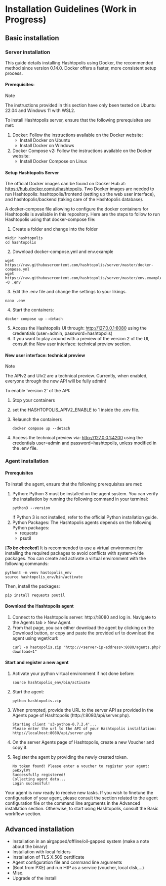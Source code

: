 # Installation Guidelines (Work in Progress)
## Basic installation
### Server installation
This guide details installing Hashtopolis using Docker, the recommended method since version 0.14.0. Docker offers a faster, more consistent setup process.
#### Prerequisites:

> [!NOTE]
> The instructions provided in this section have only been tested on Ubuntu 22.04 and Windows 11 with WSL2.

To install Hashtopolis server, ensure that the following prerequisites are met:
1. Docker: Follow the instructions available on the Docker website:
   - Install Docker on Ubuntu
   - Install Docker on Windows
2. Docker Compose v2: Follow the instructions available on the Docker website:
   - Install Docker Compose on Linux

#### Setup Hashtopolis Server
The official Docker images can be found on Docker Hub at: https://hub.docker.com/u/hashtopolis. Two Docker images are needed to run Hashtopolis: hashtopolis/frontend (setting up the web user interface), and hashtopolis/backend (taking care of the Hashtopolis database).

A docker-compose file allowing to configure the docker containers for Hashtopolis is available in this repository. Here are the steps to follow to run Hashtopolis using that docker-compose file:

1. Create a folder and change into the folder
``` 
mkdir hashtopolis
cd hashtopolis
```
2. Download docker-compose.yml and env.example    
```
wget https://raw.githubusercontent.com/hashtopolis/server/master/docker-compose.yml 
wget https://raw.githubusercontent.com/hashtopolis/server/master/env.example -O .env
```   
3. Edit the .env file and change the settings to your likings.   
```
nano .env
```   
4. Start the containers:   
```
docker compose up --detach
```   
5. Access the Hashtopolis UI through: http://127.0.0.1:8080 using the credentials (user=admin, password=hashtopolis)
6. If you want to play around with a preview of the version 2 of the UI, consult the New user interface: technical preview section.

#### New user interface: technical preview

> [!NOTE]
> The APIv2 and UIv2 are a technical preview. Currently, when enabled, everyone through the new API will be fully admin!

To enable 'version 2' of the API:

1. Stop your containers

2. set the HASHTOPOLIS_APIV2_ENABLE to 1 inside the .env file.

3. Relaunch the containers
   ```
   docker compose up --detach
   ```

4. Access the technical preview via: http://127.0.0.1:4200 using the credentials user=admin and password=hashtopolis, unless modified in the .env file.

### Agent installation
#### Prerequisites
To install the agent, ensure that the following prerequisites are met:
1. Python: Python 3 must be installed on the agent system. You can verify the installation by running the following command in your terminal:
   ```
   python3 --version
   ```
   If Python 3 is not installed, refer to the official Python installation guide.
2. Python Packages: The Hashtopolis agents depends on the following Python packages:
   - requests
   - psutil

[***To be checked***]
It is recommended to use a virtual environment for installing the required packages to avoid conflicts with system-wide packages. You can create and activate a virtual environment with the following commands:
```
python3 -m venv hastopolis_env
source hashtopolis_env/bin/activate
```

Then, install the packages:
```
pip install requests psutil
```

#### Download the Hashtopolis agent
1. Connect to the Hashtopolis server: http://<server-ip-address>:8080 and log in. Navigate to the Agents tab > New Agent. 
2. From that page, you can either download the agent by clicking on the Download button, or copy and paste the provided url to download the agent using wget/curl:
   ```
   curl -o hastopolis.zip "http://<server-ip-address>:8080/agents.php?download=1"
   ```

#### Start and register a new agent

1. Activate your python virtual environment if not done before:   
   ```
   source hashtopolis_env/bin/activate
   ```   
2. Start the agent:   
   ```
   python hashtopolis.zip
   ```

3. When prompted, provide the URL to the server API as provided in the Agents page of Hashtopolis (http://<server-ip-address>:8080/api/server.php).   
   ```
   Starting client 's3-python-0.7.2.4'...
   Please enter the url to the API of your Hashtopolis installation:
   http://localhost:8080/api/server.php
   ```   
4. On the server Agents page of Hashtopolis, create a new Voucher and copy it.
5. Register the agent by providing the newly created token.   
   ```
   No token found! Please enter a voucher to register your agent:
   peKxylVY
   Successfully registered!
   Collecting agent data...
   Login successful!
   ```

Your agent is now ready to receive new tasks. If you wish to finetune the configuration of your agent, please consult the section related to the agent configuration file or the command line arguments in the Advanced installation section. Otherwise, to start using Hashtopolis, consult the Basic workflow section.

## Advanced installation
- Installation in an airgapped/offline/oil-gapped system (make a note about the binary)
- Installation with local folders
- Installation of TLS X.509 certificate
- Agent configuration file and command line arguments
- (Boot from PXE) and run HtP as a service (voucher, local disk,...)
- Misc.
- Upgrade of the install
